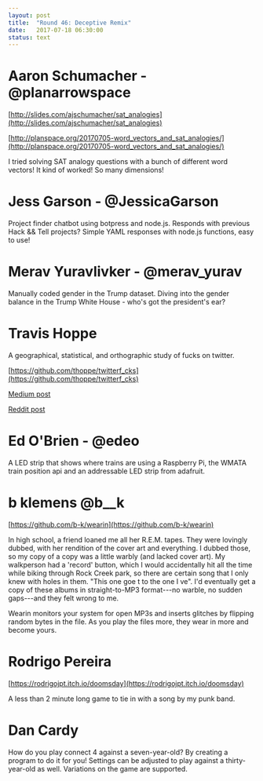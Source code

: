 ```yaml
---
layout: post
title:  "Round 46: Deceptive Remix"
date:   2017-07-18 06:30:00
status: text
---
```


# Aaron Schumacher - @planarrowspace

[http://slides.com/ajschumacher/sat_analogies](http://slides.com/ajschumacher/sat_analogies)

[http://planspace.org/20170705-word_vectors_and_sat_analogies/](http://planspace.org/20170705-word_vectors_and_sat_analogies/)

I tried solving SAT analogy questions with a bunch of different word vectors! It kind of worked! So many dimensions!

# Jess Garson - @JessicaGarson

Project finder chatbot using botpress and node.js. Responds with previous Hack && Tell projects? Simple YAML responses with node.js functions, easy to use!

# Merav Yuravlivker - @merav_yurav

Manually coded gender in the Trump dataset. 
Diving into the gender balance in the Trump White House - who's got the president's ear?

# Travis Hoppe

A geographical, statistical, and orthographic study of fucks on twitter.

[https://github.com/thoppe/twitterf_cks](https://github.com/thoppe/twitterf_cks)

[Medium post](https://hackernoon.com/washington-d-c-gives-no-fucks-be51aa152fe)

[Reddit post](https://www.reddit.com/r/dataisbeautiful/comments/6rosek/fuuuuck_orthographic_repetition_on_twitter_oc/)

# Ed O'Brien - @edeo

A LED strip that shows where trains are using a Raspberry Pi, the WMATA train position api and an addressable LED strip from adafruit.  

# b klemens @b__k

[https://github.com/b-k/wearin](https://github.com/b-k/wearin)

In high school, a friend loaned me all her R.E.M. tapes. They were lovingly dubbed, with her rendition of the cover art and everything. I dubbed those, so my copy of a copy was a little warbly (and lacked cover art). My walkperson had a 'record' button, which I would accidentally hit all the time while biking through Rock Creek park, so there are certain song that I only knew with holes in them. "This one goe t to the one I ve". I'd eventually get a copy of these albums in straight-to-MP3 format---no warble, no sudden gaps---and they felt wrong to me.
 
Wearin monitors your system for open MP3s and inserts glitches by flipping random bytes in the file. As you play the files more, they wear in more and become yours.

# Rodrigo Pereira

[https://rodrigojpt.itch.io/doomsday](https://rodrigojpt.itch.io/doomsday)

A less than 2 minute long game to tie in with a song by my punk band.

# Dan Cardy

How do you play connect 4 against a seven-year-old? By creating a program to do it for you! Settings can be adjusted to play against a thirty-year-old as well. Variations on the game are supported.